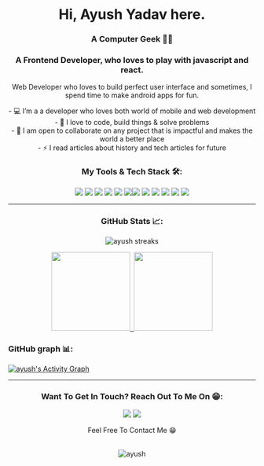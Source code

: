 <h1 align="center">Hi, Ayush Yadav here.</h1>
<h3 align="center"> A Computer Geek  👨‍💻</h3>
<h3 align="center"> A Frontend Developer, who loves to play with javascript and react.</h3>
<p align="center">Web Developer who loves to build perfect user interface and sometimes, 
  I spend time to make android apps for fun.</p>



<p align="center">
-   💻 I’m a a developer who loves both world of mobile and web development <br/>
-   🌱 I love to code, build things & solve problems <br/>
-   🤝 I am open to collaborate on any project that is impactful and makes the world a better place <br/>
-   ⚡ I read articles about history and tech articles for future <br/>
</p>

<h3 align="center">My Tools & Tech Stack 🛠️:</h3>
<p align="center"> <img src = "https://img.shields.io/badge/-HTML5-E34F26?style=flat&logo=html5&logoColor=white"> <img src = "https://img.shields.io/badge/-CSS3-1572B6?style=flat&logo=css3&logoColor=white"> <img src="https://img.shields.io/badge/-JavaScript-eed718?style=flat&logo=javascript&logoColor=ffffff"> <img src="https://img.shields.io/badge/-React-000000?style=flat&logo=react&logoColor=00c8ff"> <img src="https://img.shields.io/badge/-Redux-764abc?style=flat&logo=redux&logoColor=white">   <img src="https://img.shields.io/badge/styled--components-DB7093?style=flat&logo=styled-components&logoColor=white"><img src="https://img.shields.io/badge/npm-CB3837?style=flat&logo=npm&logoColor=white"> <img src="http://img.shields.io/badge/-Git-F1502F?style=flat&logo=git&logoColor=FFFFFF"> <img src="http://img.shields.io/badge/-Github-000000?style=flat&logo=github&logoColor=FFFFFF"> <img src="https://img.shields.io/badge/Netlify-00C7B7?style=flat&logo=netlify&logoColor=white"> <img src="https://img.shields.io/badge/Heroku-430098?style=flat&logo=heroku&logoColor=white"> <img src="http://img.shields.io/badge/-VS%20Code-007ACC?style=flat&logo=visual%20studio%20code&logoColor=white"> </p>

---



<h3 align="center"> GitHub Stats 📈:</h3>
<p align="center">
     <img alt="ayush streaks" src="https://github-readme-streak-stats.herokuapp.com/?user=iamayushy&theme=react&hide_border=true&bg_color=0D1117" />
 </p>

<p align="center">

<a href="https://github.com/iamayushy">
  <img height="160em" src="https://github-readme-stats-eight-theta.vercel.app/api?username=iamayushy&show_icons=true&&theme=react&hide_border=true&bg_color=0D1117"&include_all_commits=true&count_private=true&locale=en"/>&nbsp;  <img height="160em" src="https://github-readme-stats-eight-theta.vercel.app/api/top-langs/?username=iamayushy&layout=compact&langs_count=8&&theme=react&hide_border=true&bg_color=0D1117"/>
</a>

<h3 > GitHub graph 📊:</h3>

 <a href="https://github.com/iamayushy/github-readme-activity-graph"><img alt="ayush's Activity Graph" src="https://activity-graph.herokuapp.com/graph?username=iamayushy&bg_color=1F222E&color=F8D866&line=F85D7F&point=FFFFFF&hide_border=true" /></a>
</p>



---
 


  <h3 align="center">Want To Get In Touch? Reach Out To Me On 😁:</h3>
  
  <p align="center">
    <a href="mailto:ayushhuns@gmail.com"><img src="https://img.shields.io/badge/-GMAIL-D14836?style=for-the-badge&logo=gmail&logoColor=white"></a> 
    <a href="https://in.linkedin.com/in/ayushbbm"><img src="https://img.shields.io/badge/-LINKEDIN-0077B5?style=for-the-badge&logo=linkedin&logoColor=white"></a>
   
  
</p>
<p align="center">
  Feel Free To Contact Me 😁
  <br/>
  <br/>
</p>
<p align="center"> <img src="https://komarev.com/ghpvc/?username=iamayushy&label=Profile%20views&color=0e75b6&style=flat" alt="ayush" /> </p>
